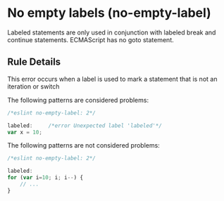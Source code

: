 # No empty labels (no-empty-label)

Labeled statements are only used in conjunction with labeled break and continue statements. ECMAScript has no goto statement.


## Rule Details

This error occurs when a label is used to mark a statement that is not an iteration or switch

The following patterns are considered problems:

```js
/*eslint no-empty-label: 2*/

labeled:     /*error Unexpected label 'labeled'*/
var x = 10;
```

The following patterns are not considered problems:

```js
/*eslint no-empty-label: 2*/

labeled:
for (var i=10; i; i--) {
    // ...
}
```

